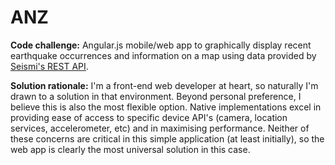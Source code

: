 ANZ
===

**Code challenge:** Angular.js mobile/web app to graphically display recent earthquake occurrences
and information on a map using data provided by [Seismi's REST API](http://www.seismi.org/api/).

**Solution rationale:** I'm a front-end web developer at heart, so naturally I'm drawn to a solution
in that environment. Beyond personal preference, I believe this is also the most flexible option.
Native implementations excel in providing ease of access to specific device API's (camera, location
services, accelerometer, etc) and in maximising performance. Neither of these concerns are critical
in this simple application (at least initially), so the web app is clearly the most universal
solution in this case.
